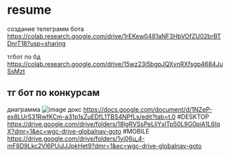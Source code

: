 # resume 
создание телеграмм бота
https://colab.research.google.com/drive/1rEKew0481aNF3HbVOfZU02brBTDnrT18?usp=sharing

тгбот по бд
https://colab.research.google.com/drive/15wz23j5bgpJQXynRXfsgp4684JuSsMzt
## тг бот по конкурсам 
диаграмма
![image](https://github.com/user-attachments/assets/a10fbf23-8e25-48bf-a718-47e8db02f70d)
докс
https://docs.google.com/document/d/1NZeP-ex8LUrS31RwfKCm-a31p1sZuEDfL1TBS4NPfLs/edit?tab=t.0
#DESKTOP
https://drive.google.com/drive/folders/18lgRVSsPeLliYxlTp50L9G0piA1L6IqX?dmr=1&ec=wgc-drive-globalnav-goto
#MOBILE
https://drive.google.com/drive/folders/1yj06u_4-mF8D9Lkc2Vl6PUulJJpkHet9?dmr=1&ec=wgc-drive-globalnav-goto
